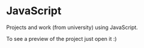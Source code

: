 # JavaScript
Projects and work (from university) using JavaScript.

To see a preview of the project just open it :)

